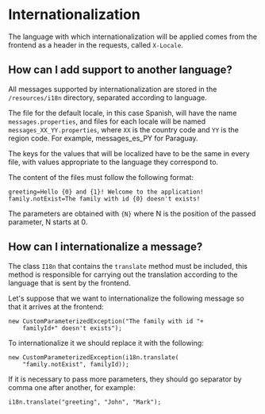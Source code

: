 # Internationalization

The language with which internationalization will be applied comes from the frontend as a header in the requests, called `X-Locale`.


## How can I add support to another language?

All messages supported by internationalization are stored in the `/resources/i18n` directory, separated according to language.

The file for the default locale, in this case Spanish, will have the name `messages.properties`, and files for each locale will be named `messages_XX_YY.properties`, where `XX` is the country code and `YY` is the region code. For example, messages_es_PY for Paraguay.

The keys for the values that will be localized have to be the same in every file, with values appropriate to the language they correspond to. 


The content of the files must follow the following format:

```
greeting=Hello {0} and {1}! Welcome to the application!
family.notExist=The family with id {0} doesn't exists!
```

The parameters are obtained with `{N}` where N is the position of the passed parameter, N starts at 0.


## How can I internationalize a message?

The class `I18n` that contains the `translate` method must be included, this method is responsible for carrying out the translation according to the language that is sent by the frontend.

Let's suppose that we want to internationalize the following message so that it arrives at the frontend:

```
new CustomParameterizedException("The family with id "+
	familyId+" doesn't exists");
```

To internationalize it we should replace it with the following:

```
new CustomParameterizedException(i18n.translate(
	"family.notExist", familyId));
```

If it is necessary to pass more parameters, they should go separator by comma one after another, for example:

```
i18n.translate("greeting", "John", "Mark");
```
